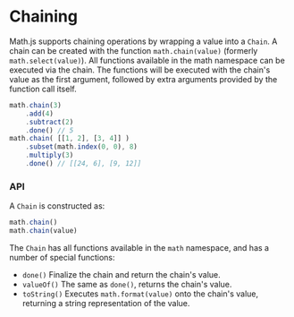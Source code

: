 # Chaining
Math.js supports chaining operations by wrapping a value into a `Chain`.
A chain can be created with the function `math.chain(value)`
(formerly `math.select(value)`).
All functions available in the math namespace can be executed via the chain.
The functions will be executed with the chain's value as the first argument,
followed by extra arguments provided by the function call itself.
```js
math.chain(3)
    .add(4)
    .subtract(2)
    .done() // 5
math.chain( [[1, 2], [3, 4]] )
    .subset(math.index(0, 0), 8)
    .multiply(3)
    .done() // [[24, 6], [9, 12]]
```
### API
A `Chain` is constructed as:
```js
math.chain()
math.chain(value)
```
The `Chain` has all functions available in the `math` namespace, and has
a number of special functions:
 - `done()`
   Finalize the chain and return the chain's value.
 - `valueOf()`
   The same as `done()`, returns the chain's value.
 - `toString()`
   Executes `math.format(value)` onto the chain's value, returning
   a string representation of the value.
